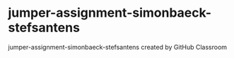 # jumper-assignment-simonbaeck-stefsantens
jumper-assignment-simonbaeck-stefsantens created by GitHub Classroom
